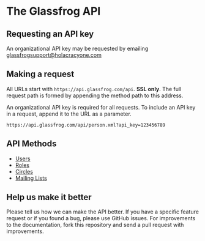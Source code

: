 The Glassfrog API
====================


Requesting an API key
----------------

An organizational API key may be requested by emailing glassfrogsupport@holacracyone.com 


Making a request
----------------

All URLs start with `https://api.glassfrog.com/api`. **SSL only**.  The full request path is formed by appending the method path to this address.

An organizational API key is required for all requests.  To include an API key in a request, append it to the URL as a parameter.

```
https://api.glassfrog.com/api/person.xml?api_key=123456789
```


API Methods
-----------------

* [Users](https://github.com/karlhigley/glassfrog-api/blob/master/sections/users.md)
* [Roles](https://github.com/karlhigley/glassfrog-api/blob/master/sections/roles.md)
* [Circles](https://github.com/karlhigley/glassfrog-api/blob/master/sections/circles.md)
* [Mailing Lists](https://github.com/karlhigley/glassfrog-api/blob/master/sections/mailing_lists.md)


Help us make it better
----------------------

Please tell us how we can make the API better.  If you have a specific feature request or if you found a bug, please use GitHub issues.  For improvements to the documentation, fork this repository and send a pull request with improvements.  